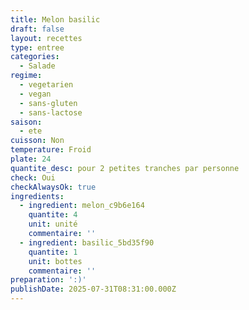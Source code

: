 ```yaml
---
title: Melon basilic
draft: false
layout: recettes
type: entree
categories:
  - Salade
regime:
  - vegetarien
  - vegan
  - sans-gluten
  - sans-lactose
saison:
  - ete
cuisson: Non
temperature: Froid
plate: 24
quantite_desc: pour 2 petites tranches par personne
check: Oui
checkAlwaysOk: true
ingredients:
  - ingredient: melon_c9b6e164
    quantite: 4
    unit: unité
    commentaire: ''
  - ingredient: basilic_5bd35f90
    quantite: 1
    unit: bottes
    commentaire: ''
preparation: ':)'
publishDate: 2025-07-31T08:31:00.000Z
---
```


